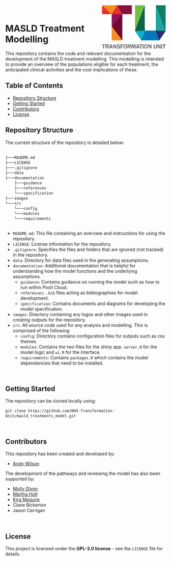 <img src="images/TU_logo_large.png" alt="TU logo" width="200" align="right"/>

<br/>


# MASLD Treatment Modelling
This repository contains the code and relevant documentation for the development of the MASLD treatment modelling. This modelling is intended to provide an overview of the populations eligible for each treatment, the anticipated clinical activities and the cost implications of these.


## Table of Contents

- [Repository Structure](#repository-structure)
- [Getting Started](#getting-started)
- [Contributors](#contributors)
- [License](#license)

## Repository Structure

The current structure of the repository is detailed below:

``` plaintext

├───README.md
├───LICENSE
├───.gitignore
├───data
├───documentation
    ├───guidance
    ├───references
    └───specification
├───images
└───src
    └───config
    └───modules
    └───requirements
    
```

- `README.md`: This file containing an overview and instructions for using the repository.
- `LICENSE`: License information for the repository.
- `.gitignore`: Specifies the files and folders that are ignored (not tracked) in the repository.
- `data`: Directory for data files used in the generating assumptions.
- `documentation`: Additional documentation that is helpful for understanding how the model functions and the underlying assumptions.
  - `guidance`: Contains guidance on running the model such as how to run within Posit Cloud.
  - `references`: `.bib` files acting as bibliographies for model development.
  - `specification`: Contains documents and diagrams for developing the model specification.
- `images`: Directory containing any logos and other images used in creating outputs for the repository.
- `src`: All source code used for any analysis and modelling. This is comprised of the following:
  - `config`: Directory contains configuration files for outputs such as css themes.
  - `modules`: Contains the two files for the shiny app. `server.R` for the model logic and `ui.R` for the interface.
  - `requirements`: Contains `packages.R` which contains the model dependencies that need to be installed.

<br/>

## Getting Started
The repository can be cloned locally using:

```
git clone https://github.com/NHS-Transformation-Unit/masld_treatments_model.git
```

<br/>

## Contributors
This repository has been created and developed by:

- [Andy Wilson](https://github.com/ASW-Analyst)

The development of the pathways and reviewing the model has also been supported by:

- [Molly Glynn](https://github.com/MollyGlynn)
- [Martha Holt](https://github.com/marthaholt1)
- [Kira Maguire](https://github.com/kiramaguire)
- Claire Bickerton
- Jason Carrigan
<br/>

## License
This project is licensed under the **GPL-3.0 license** - see the `LICENSE` file for details.